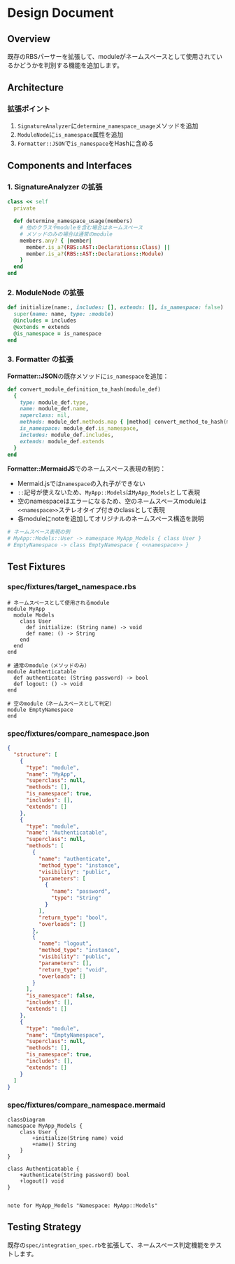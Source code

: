 # Design Document

## Overview

既存のRBSパーサーを拡張して、moduleがネームスペースとして使用されているかどうかを判別する機能を追加します。

## Architecture

### 拡張ポイント

1. `SignatureAnalyzer`に`determine_namespace_usage`メソッドを追加
2. `ModuleNode`に`is_namespace`属性を追加  
3. `Formatter::JSON`で`is_namespace`をHashに含める

## Components and Interfaces

### 1. SignatureAnalyzer の拡張

```ruby
class << self
  private

  def determine_namespace_usage(members)
    # 他のクラスやmoduleを含む場合はネームスペース
    # メソッドのみの場合は通常のmodule
    members.any? { |member| 
      member.is_a?(RBS::AST::Declarations::Class) || 
      member.is_a?(RBS::AST::Declarations::Module) 
    }
  end
end
```

### 2. ModuleNode の拡張

```ruby
def initialize(name:, includes: [], extends: [], is_namespace: false)
  super(name: name, type: :module)
  @includes = includes
  @extends = extends
  @is_namespace = is_namespace
end
```

### 3. Formatter の拡張

**Formatter::JSON**の既存メソッドに`is_namespace`を追加：

```ruby
def convert_module_definition_to_hash(module_def)
  {
    type: module_def.type,
    name: module_def.name,
    superclass: nil,
    methods: module_def.methods.map { |method| convert_method_to_hash(method) },
    is_namespace: module_def.is_namespace,
    includes: module_def.includes,
    extends: module_def.extends
  }
end
```

**Formatter::MermaidJS**でのネームスペース表現の制約：

- Mermaid.jsでは`namespace`の入れ子ができない
- `::`記号が使えないため、`MyApp::Models`は`MyApp_Models`として表現
- 空のnamespaceはエラーになるため、空のネームスペースmoduleは`<<namespace>>`ステレオタイプ付きのclassとして表現
- 各moduleにnoteを追加してオリジナルのネームスペース構造を説明

```ruby
# ネームスペース表現の例
# MyApp::Models::User -> namespace MyApp_Models { class User }
# EmptyNamespace -> class EmptyNamespace { <<namespace>> }
```

## Test Fixtures

### spec/fixtures/target_namespace.rbs

```rbs
# ネームスペースとして使用されるmodule
module MyApp
  module Models
    class User
      def initialize: (String name) -> void
      def name: () -> String
    end
  end
end

# 通常のmodule（メソッドのみ）
module Authenticatable
  def authenticate: (String password) -> bool
  def logout: () -> void
end

# 空のmodule（ネームスペースとして判定）
module EmptyNamespace
end
```

### spec/fixtures/compare_namespace.json

```json
{
  "structure": [
    {
      "type": "module",
      "name": "MyApp",
      "superclass": null,
      "methods": [],
      "is_namespace": true,
      "includes": [],
      "extends": []
    },
    {
      "type": "module", 
      "name": "Authenticatable",
      "superclass": null,
      "methods": [
        {
          "name": "authenticate",
          "method_type": "instance",
          "visibility": "public",
          "parameters": [
            {
              "name": "password",
              "type": "String"
            }
          ],
          "return_type": "bool",
          "overloads": []
        },
        {
          "name": "logout",
          "method_type": "instance", 
          "visibility": "public",
          "parameters": [],
          "return_type": "void",
          "overloads": []
        }
      ],
      "is_namespace": false,
      "includes": [],
      "extends": []
    },
    {
      "type": "module",
      "name": "EmptyNamespace",
      "superclass": null,
      "methods": [],
      "is_namespace": true,
      "includes": [],
      "extends": []
    }
  ]
}
```

### spec/fixtures/compare_namespace.mermaid

```mermaid
classDiagram
namespace MyApp_Models {
    class User {
        +initialize(String name) void
        +name() String
    }
}

class Authenticatable {
    +authenticate(String password) bool
    +logout() void
}


note for MyApp_Models "Namespace: MyApp::Models"
```

## Testing Strategy

既存の`spec/integration_spec.rb`を拡張して、ネームスペース判定機能をテストします。